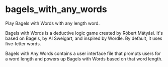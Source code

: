# bagels_with_any_words
Play Bagels with Words with any length word.

Bagels with Words is a deductive logic game created by Róbert Mátyási. It's based on Bagels, by Al Sweigart, and inspired by Wordle. By default, it uses five-letter words.

Bagels with Any Words contains a user interface file that prompts users for a word length and powers up Bagels with Words based on that word length.
